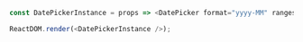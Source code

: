 
<!--start-code-->

```js
const DatePickerInstance = props => <DatePicker format="yyyy-MM" ranges={[]} />;

ReactDOM.render(<DatePickerInstance />);
```

<!--end-code-->
